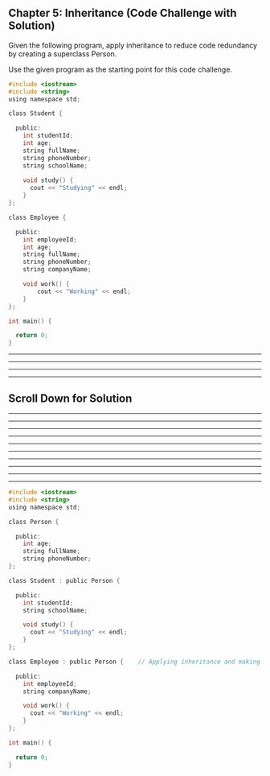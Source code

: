 ## Chapter 5: Inheritance (Code Challenge with Solution) 

Given the following program, apply inheritance to reduce code redundancy by creating a superclass Person. 

Use the given program as the starting point for this code challenge.

```C
#include <iostream> 
#include <string> 
using namespace std; 

class Student {

  public:
    int studentId;
    int age;
    string fullName;
    string phoneNumber;
    string schoolName;
		
    void study() {
      cout << "Studying" << endl;
    }
};

class Employee {

  public:
    int employeeId;
    int age;
    string fullName;
    string phoneNumber;
    string companyName;

    void work() {
        cout << "Working" << endl;
    }
}; 

int main() { 

  return 0; 
} 

```
----
----
----
----
## Scroll Down for Solution 
----
----
----
----
----
----
----
----
----
----

```C 
#include <iostream>
#include <string>
using namespace std;

class Person {

  public:
    int age;
    string fullName;
    string phoneNumber;
};

class Student : public Person {

  public:
    int studentId;
    string schoolName;

    void study() {
      cout << "Studying" << endl;
    }
};

class Employee : public Person {	// Applying inheritance and making changes accordingly 

  public:
    int employeeId;
    string companyName;

    void work() {
      cout << "Working" << endl;
    }
};

int main() {

  return 0;
}

```
